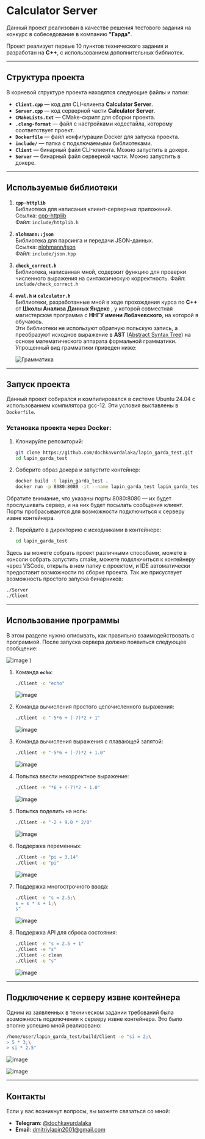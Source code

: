# Calculator Server

Данный проект реализован в качестве решения тестового задания на конкурс в собеседование в компанию **"Гарда"**.

Проект реализует первые 10 пунктов технического задания и разработан на **C++**, с использованием дополнительных библиотек.

---

## Структура проекта

В корневой структуре проекта находятся следующие файлы и папки:

- **`Client.cpp`** — код для CLI-клиента **Calculator Server**.
- **`Server.cpp`** — код серверной части **Calculator Server**.
- **`CMakeLists.txt`** — CMake-скрипт для сборки проекта.
- **`.clang-format`** — файл с настройками кодестайла, которому соответствует проект.
- **`Dockerfile`** — файл конфигурации Docker для запуска проекта.
- **`include/`** — папка с подключаемыми библиотеками.
- **`Client`** — бинарный файл CLI-клиента. Можно запустить в докере.
- **`Server`** — бинарный файл серверной части. Можно запустить в докере.
---

## Используемые библиотеки

1. **`cpp-httplib`**  
   Библиотека для написания клиент-серверных приложений.  
   Ссылка: [cpp-httplib](https://github.com/yhirose/cpp-httplib)  
   Файл: `include/httplib.h`

2. **`nlohmann::json`**  
   Библиотека для парсинга и передачи JSON-данных.  
   Ссылка: [nlohmann/json](https://github.com/nlohmann/json)  
   Файл: `include/json.hpp`

3. **`check_correct.h`**  
   Библиотека, написанная мной, содержит функцию для проверки численного выражения на синтаксическую корректность.
   Файл: `include/check_correct.h`

4. **`eval.h` и `calculator.h`**  
   Библиотеки, разработанные мной в ходе прохождения курса по **C++** от **Школы Анализа Данных Яндекс** , у которой совместная магистерская программа с **ННГУ имени Лобачевского**, на которой я обучаюсь.  
   Эти библиотеки не используют обратную польскую запись, а преобразуют исходное выражение в **AST** ([Abstract Syntax Tree](https://en.wikipedia.org/wiki/Abstract_syntax_tree)) на основе математического аппарата формальной грамматики.  
   Упрощенный вид грамматики приведен ниже:

   ![Грамматика](https://github.com/user-attachments/assets/0d143d84-cb44-499f-84cd-0378147d503b)

---
## Запуск проекта
Данный проект собирался и компилировался в системе Ubuntu 24.04 с использованием компилятора gcc-12.
Эти условия выставлены в `Dockerfile`.

### Установка проекта через Docker:
1. Клонируйте репозиторий:
   ```bash
   git clone https://github.com/dochkavurdalaka/lapin_garda_test.git
   cd lapin_garda_test
2. Соберите образ докера и запустите контейнер:
   ```bash
   docker build -t lapin_garda_test .
   docker run -p 8080:8080 -it --name lapin_garda_test lapin_garda_test

Обратите внимание, что указаны порты 8080:8080 — их будет прослушивать сервер, и на них будет посылать сообщения клиент. Порты пробрасываются для возможности подключиться к серверу извне контейнера.

2. Перейдите в директорию с исходниками в контейнере:
   ```bash
   cd lapin_garda_test
   ```


Здесь вы можете собрать проект различными способами, можете в консоли собрать запустить cmake, можете подключиться к контейнеру через VSCode, открыть в нем папку с проектом, и IDE автоматически предоставит возможности по сборке проекта.
Так же присуствует возможность простого запуска бинарников:

   ```bash
   ./Server
   ./Client
   ```


---

## Использование программы
В этом разделе нужно описывать, как правильно взаимодействовать с программой.
После запуска сервера должно появиться следующее сообщение:

   ![image](https://github.com/user-attachments/assets/1f9ccd82-d592-4c6a-b9e6-faa9d6d53fbc)
)
1. Команда **`echo`**:
   ```bash
   ./Client -c "echo"
   ```

   ![image](https://github.com/user-attachments/assets/4f610f74-9ed1-480c-ba7d-d8ef5607fd9e)

2. Команда вычисления простого целочисленного выражения:
   ```bash
   ./Client -e "-5*6 + (-7)*2 + 1"
   ```
   ![image](https://github.com/user-attachments/assets/717db81c-4626-4d87-a106-f86c437f463a)

3. Команда вычисления выражения с плавающей запятой:
   ```bash
   ./Client -e "-5*6 + (-7)*2 + 1.0"
   ```
   ![image](https://github.com/user-attachments/assets/80974e6d-69ec-48c4-80d1-2fe352c5930d)

4. Попытка ввести некорректное выражение:
   ```bash
   ./Client -e "*6 + (-7)*2 + 1.0"
   ```
   ![image](https://github.com/user-attachments/assets/7425b7f5-8e56-4eef-aa04-207fef3f4b7e)
   
5. Попытка поделить на ноль:
   ```bash
   ./Client -e "-2 + 9.0 * 2/0"
   ```
   ![image](https://github.com/user-attachments/assets/aa7cabed-c4b3-4c4d-8b66-d700780a0c67)


6. Поддержка переменных:
   ```bash
   ./Client -e "pi = 3.14"
   ./Client -e "pi"
   ```
   ![image](https://github.com/user-attachments/assets/b00ed333-aed8-4999-9d1e-eff076d872b5)


7. Поддержка многострочного ввода:
   ```bash
   ./Client -e "s = 2.5;\
   s = s * s + 1;\
   s"
   ```
   ![image](https://github.com/user-attachments/assets/2db8dc04-87c9-4a1c-83b6-64dc84579ce3)

8. Поддержка API для сброса состояния:
      ```bash
   ./Client -e "s = 2.5 + 1"
   ./Client -e "s"
   ./Client -c clean
   ./Client -e "s"
   ```
   ![image](https://github.com/user-attachments/assets/e83aaceb-3af1-48c0-a3e0-459415fd1202)

---
## Подключение к серверу извне контейнера
Одним из заявленных в техническом задании требований была возможность подключения к серверу извне контейнера. Это было вполне успешно мной реализовано:

   ```bash
   /home/user/lapin_garda_test/build/Client -e "si = 2;\
   > 5 * 3;\
   > si * 2.5"
   ```
   ![image](https://github.com/user-attachments/assets/b4c0f17d-80e0-4de7-ac9e-825f8d74cffa)


   ![image](https://github.com/user-attachments/assets/cface994-c61b-4bb4-bbd7-8047882d75dd)

---

## Контакты

Если у вас возникнут вопросы, вы можете связаться со мной:

- **Telegram**: [@dochkavurdalaka](https://t.me/dochkavurdalaka)
- **Email**: [dmitriylapin2001@gmail.com](mailto:dmitriylapin2001@gmail.com)
